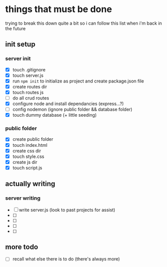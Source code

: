 # things that must be done
trying to break this down quite a bit so i can follow this list when i'm back in the future

## init setup
### server init
- [x] touch .gitignore
- [x] touch server.js
- [x] run `npm init` to initialize as project and create package.json file
- [x] create routes dir
- [x] touch routes js
- [ ] do all crud routes
- [x] configure node and install dependancies (express...?)
- [ ] config nodemon (ignore public folder && database folder) 
- [x] touch dummy database (+ little seeding)

### public folder
- [X] create public folder
- [X] touch index.html
- [X] create css dir
- [X] touch style.css
- [X] create js dir
- [X] touch script.js

## actually writing
### server writing
- [ ] write server.js (look to past projects for assist)
- [ ] 
- [ ]
- [ ]
- [ ]


## more todo 
- [ ] recall what else there is to do (there's always more)